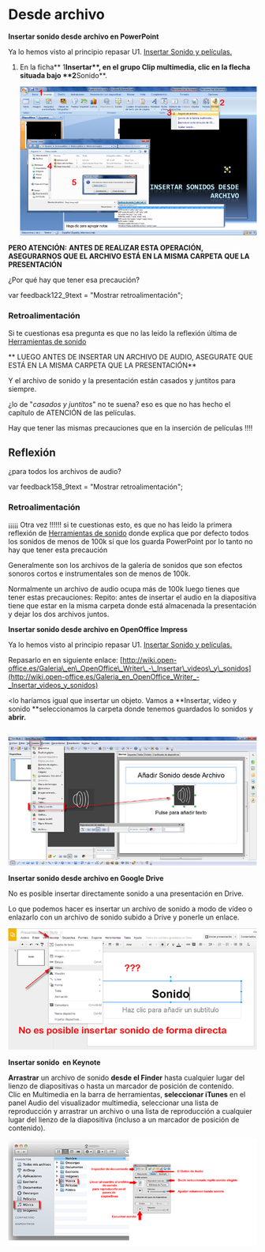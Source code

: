 # Desde archivo

**Insertar sonido desde archivo en PowerPoint**

Ya lo hemos visto al principio repasar U1. [Insertar Sonido y películas.](u1_insertar_sonido_y_pelculas.html)

1.  En la ficha** 1****Insertar**, en el grupo **Clip multimedia**, clic en la flecha situada bajo **2****Sonido**.
    

    ![Insertar Sonido desde Archivo](img/sonido-desde-archivo.png "Insertar Sonido desde Archivo")

    





**PERO ATENCIÓN:** **ANTES DE REALIZAR ESTA OPERACIÓN, ASEGURARNOS QUE EL ARCHIVO ESTÁ EN LA MISMA CARPETA QUE LA PRESENTACIÓN**

¿Por qué hay que tener esa precaución?

var feedback122_9text = "Mostrar retroalimentación";

### Retroalimentación

Si te cuestionas esa pregunta es que no las leido la reflexión última de [Herramientas de sonido](herramientas_de_sonido.html)

** LUEGO ANTES DE INSERTAR UN ARCHIVO DE AUDIO, ASEGURATE QUE ESTÁ EN LA MISMA CARPETA QUE LA PRESENTACIÓN**

Y el archivo de sonido y la presentación están casados y juntitos para siempre.

¿lo de "_casados y juntitos_" no te suena? eso es que no has hecho el capítulo de ATENCIÓN de las películas.

Hay que tener las mismas precauciones que en la inserción de películas !!!! 

## Reflexión

¿para todos los archivos de audio?

var feedback158_9text = "Mostrar retroalimentación";

### Retroalimentación

¡¡¡¡¡ Otra vez !!!!!! si te cuestionas esto, es que no has leido la primera reflexión de [Herramientas de sonido](herramientas_de_sonido.html) donde explica que por defecto todos los sonidos de menos de 100k sí que los guarda PowerPoint por lo tanto no hay que tener esta precaución  

Generalmente son los archivos de la galería de sonidos que son efectos sonoros cortos e instrumentales son de menos de 100k.

Normalmente un archivo de audio ocupa más de 100k luego tienes que tener estas precauciones: Repito: antes de insertar el audio en la diapositiva tiene que estar en la misma carpeta donde está almacenada la presentación y dejar los dos archivos juntos.

**Insertar sonido desde archivo en OpenOffice Impress**

Ya lo hemos visto al principio repasar U1. [Insertar Sonido y películas.](u1_insertar_sonido_y_pelculas.html)

Repasarlo en en siguiente enlace: [http://wiki.open-office.es/Galeria\_en\_OpenOffice\_Writer\_-\_Insertar\_videos\_y\_sonidos](http://wiki.open-office.es/Galeria_en_OpenOffice_Writer_-_Insertar_videos_y_sonidos)

<lo haríamos igual que insertar un objeto. Vamos a **Insertar, vídeo y sonido **seleccionamos la carpeta donde tenemos guardados lo sonidos y **abrir.**


 ![Sonido desde Archivo Impress](img/insertarsonido-desde-archiv.png "Sonido desde Archivo Impress")






**Insertar sonido desde archivo en Google Drive**

No es posible insertar directamente sonido a una presentación en Drive.

Lo que podemos hacer es insertar un archivo de sonido a modo de vídeo o enlazarlo con un archivo de sonido subido a Drive y ponerle un enlace.


![Insertar Vídeo en Drive](img/insertarsonidodrive.png "Insertar Vídeo en Drive")






**Insertar sonido  en Keynote**

**Arrastrar** un archivo de sonido **desde el Finder** hasta cualquier lugar del lienzo de diapositivas o hasta un marcador de posición de contenido.  
Clic en Multimedia en la barra de herramientas, **seleccionar iTunes** en el panel Audio del visualizador multimedia, seleccionar una lista de reproducción y arrastrar un archivo o una lista de reproducción a cualquier lugar del lienzo de la diapositiva (incluso a un marcador de posición de contenido).


![Sonido Keynote](img/sonidokeynotearchivo.png "Sonido Keynote")






